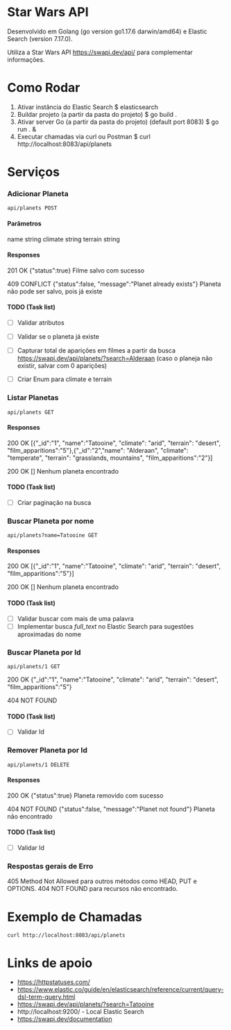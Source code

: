 # Star Wars API

Desenvolvido em Golang  (go version go1.17.6 darwin/amd64) e Elastic Search (version 7.17.0).

Utiliza a Star Wars API https://swapi.dev/api/ para complementar informações.

# Como Rodar

1. Ativar instância do Elastic Search
	$ elasticsearch
2. Buildar projeto (a partir da pasta do projeto)
	$ go build .
3. Ativar server Go (a partir da pasta do projeto) (default port 8083)
	$ go run . &
4. Executar chamadas via curl ou Postman
	$ curl http://localhost:8083/api/planets

# Serviços

 ### Adicionar Planeta

	api/planets POST

#### Parâmetros

name string
climate string
terrain string

#### Responses

201 OK 
{"status":true}
Filme salvo com sucesso

409 CONFLICT 
{"status":false, "message":"Planet already exists"}
Planeta não pode ser salvo, pois já existe

#### TODO (Task list)

- [ ] Validar atributos
- [ ] Validar se o planeta já existe
- [ ] Capturar total de aparições em filmes a partir da busca https://swapi.dev/api/planets/?search=Alderaan (caso o planeja não existir, salvar com 0 aparições)
- [ ] Criar Enum para climate e terrain


### Listar Planetas

	api/planets GET

#### Responses

200 OK 
[{"_id":"1", "name":"Tatooine", "climate": "arid", "terrain": "desert", "film_apparitions":"5"},{"_id":"2","name": "Alderaan", "climate": "temperate", "terrain": "grasslands, mountains", "film_apparitions":"2"}]

200 OK
[]
Nenhum planeta encontrado

#### TODO (Task list)

- [ ] Criar paginação na busca

### Buscar Planeta por nome

	api/planets?name=Tatooine GET

#### Responses

200 OK 
[{"_id":"1", "name":"Tatooine", "climate": "arid", "terrain": "desert", "film_apparitions":"5"}]

200 OK
[]
Nenhum planeta encontrado

#### TODO (Task list)

- [ ] Validar buscar com mais de uma palavra
- [ ] Implementar busca *full_text* no Elastic Search para sugestões aproximadas do nome

### Buscar Planeta por Id

	api/planets/1 GET

200 OK {"_id":"1", "name":"Tatooine", "climate": "arid", "terrain": "desert", "film_apparitions":"5"}

404 NOT FOUND

#### TODO (Task list)

- [ ] Validar Id

### Remover Planeta por Id

	api/planets/1 DELETE

#### Responses

200 OK 
{"status":true}
Planeta removido com sucesso

404 NOT FOUND 
{"status":false, "message":"Planet not found"}
Planeta não encontrado

#### TODO (Task list)

- [ ] Validar Id

### Respostas gerais de Erro

405 Method Not Allowed para outros métodos como HEAD, PUT e OPTIONS.
404 NOT FOUND para recursos não encontrado.

# Exemplo de Chamadas

	curl http://localhost:8083/api/planets

# Links de apoio

- https://httpstatuses.com/
- https://www.elastic.co/guide/en/elasticsearch/reference/current/query-dsl-term-query.html
- https://swapi.dev/api/planets/?search=Tatooine
- http://localhost:9200/ - Local Elastic Search
- https://swapi.dev/documentation